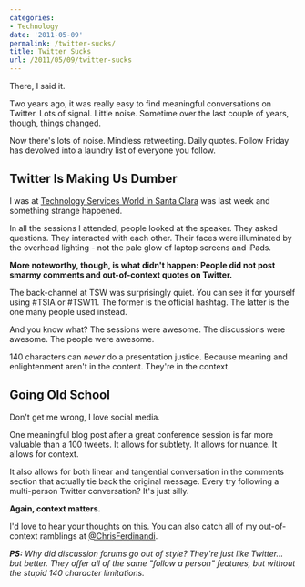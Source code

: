 ```yaml
---
categories:
- Technology
date: '2011-05-09'
permalink: /twitter-sucks/
title: Twitter Sucks
url: /2011/05/09/twitter-sucks
---
```


There, I said it.

Two years ago, it was really easy to find meaningful conversations on Twitter. Lots of signal. Little noise. Sometime over the last couple of years, though, things changed.

Now there's lots of noise. Mindless retweeting. Daily quotes. Follow Friday has devolved into a laundry list of everyone you follow.

<h2>Twitter Is Making Us Dumber</h2>

I was at <a href="http://www.technologyservicesworld.com/spring11/agenda.php?do=detail&id=25&type=breakout&bid=267#715">Technology Services World in Santa Clara</a> was last week and something strange happened.

In all the sessions I attended, people looked at the speaker. They asked questions. They interacted with each other. Their faces were illuminated by the overhead lighting - not the pale glow of laptop screens and iPads.

<strong>More noteworthy, though, is what didn't happen: People did not post smarmy comments and out-of-context quotes on Twitter.</strong>

The back-channel at TSW was surprisingly quiet. You can see it for yourself using #TSIA or #TSW11. The former is the official hashtag. The latter is the one many people used instead.

And you know what? The sessions were awesome. The discussions were awesome. The people were awesome.

140 characters can <em>never</em> do a presentation justice. Because meaning and enlightenment aren't in the content. They're in the context.

<h2>Going Old School</h2>

Don't get me wrong, I love social media.

One meaningful blog post after a great conference session is far more valuable than a 100 tweets. It allows for subtlety. It allows for nuance. It allows for context.

It also allows for both linear and tangential conversation in the comments section that actually tie back the original message. Every try following a multi-person Twitter conversation? It's just silly.

<strong>Again, context matters.</strong>

I'd love to hear your thoughts on this. You can also catch all of my out-of-context ramblings at <a href="http://twitter.com/ChrisFerdinandi">@ChrisFerdinandi</a>.

<em><strong>PS:</strong> Why did discussion forums go out of style? They're just like Twitter... but better. They offer all of the same "follow a person" features, but without the stupid 140 character limitations.</em>